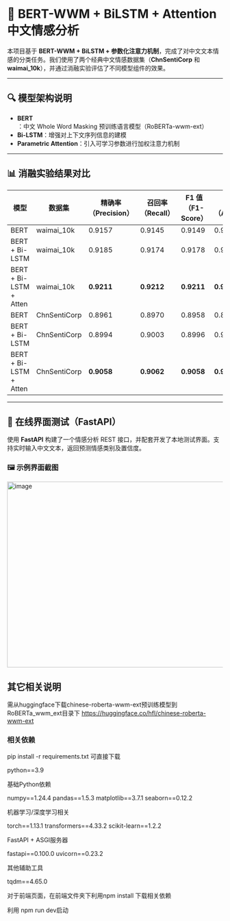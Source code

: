 # 🌟 BERT-WWM + BiLSTM + Attention 中文情感分析

本项目基于 **BERT-WWM + BiLSTM + 参数化注意力机制**，完成了对中文文本情感的分类任务。我们使用了两个经典中文情感数据集（**ChnSentiCorp** 和 **waimai_10k**），并通过消融实验评估了不同模型组件的效果。

------

## 🔍 模型架构说明

- **BERT**：中文 Whole Word Masking 预训练语言模型（RoBERTa-wwm-ext）
- **Bi-LSTM**：增强对上下文序列信息的建模
- **Parametric Attention**：引入可学习参数进行加权注意力机制

------

## 📊 消融实验结果对比

| 模型                   | 数据集       | 精确率（Precision） | 召回率（Recall） | F1 值（F1-Score） | 准确率（Accuracy） |
| ---------------------- | ------------ | ------------------- | ---------------- | ----------------- | ------------------ |
| BERT                   | waimai_10k   | 0.9157              | 0.9145           | 0.9149            | 0.9145             |
| BERT + Bi-LSTM         | waimai_10k   | 0.9185              | 0.9174           | 0.9178            | 0.9174             |
| BERT + Bi-LSTM + Atten | waimai_10k   | **0.9211**          | **0.9212**       | **0.9211**        | **0.9212**         |
| BERT                   | ChnSentiCorp | 0.8961              | 0.8970           | 0.8958            | 0.8970             |
| BERT + Bi-LSTM         | ChnSentiCorp | 0.8994              | 0.9003           | 0.8996            | 0.9003             |
| BERT + Bi-LSTM + Atten | ChnSentiCorp | **0.9058**          | **0.9062**       | **0.9058**        | **0.9062**         |



------

## 🧪 在线界面测试（FastAPI）

使用 **FastAPI** 构建了一个情感分析 REST 接口，并配套开发了本地测试界面。支持实时输入中文文本，返回预测情感类别及置信度。

### 🖼️ 示例界面截图

<img width="866" height="434" alt="image" src="https://github.com/user-attachments/assets/c7d29530-b5e1-4ea8-8108-bca9240f634b" />


## 其它相关说明

需从huggingface下载chinese-roberta-wwm-ext预训练模型到RoBERTa_wwm_ext目录下
https://huggingface.co/hfl/chinese-roberta-wwm-ext



### 相关依赖

pip install -r requirements.txt 可直接下载

python==3.9

基础Python依赖

numpy==1.24.4
pandas==1.5.3
matplotlib==3.7.1
seaborn==0.12.2

机器学习/深度学习相关

torch==1.13.1
transformers==4.33.2
scikit-learn==1.2.2

FastAPI + ASGI服务器

fastapi==0.100.0
uvicorn==0.23.2

其他辅助工具

tqdm==4.65.0



对于前端页面，在前端文件夹下利用npm install 下载相关依赖

利用 npm run dev启动
